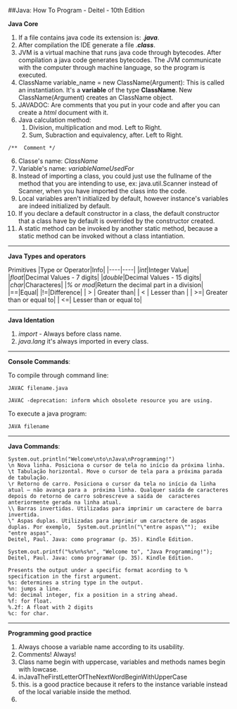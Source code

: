 ##Java: How To Program - Deitel - 10th Edition

**Java Core**

1. If a file contains java code its extension is: .***java***.
2. After compilation the IDE generate a file .***class***.
3. JVM is a virtual machine that runs java code through bytecodes. After compilation a java code generates bytecodes. 
The JVM communicate with the computer through machine language, so the program is executed. 
4. ClassName variable_name = new ClassName(Argument): This is called an instantiation. It's a **variable** of the type **ClassName**. New ClassName(Argument) creates an ClassName object.
5. JAVADOC: Are comments that you put in your code and after you can create a *html* document with it. 
6. Java calculation method:
   1. Division, multiplication and mod. Left to Right.
   2. Sum, Subraction and equivalency, after. Left to Right.

```
/**  Comment */
```
6. Classe's name: *ClassName*
7. Variable's name: *variableNameUsedFor*
8. Instead of importing a class, you could just use the fullname of the method that you are intending to use, ex: java.util.Scanner instead of Scanner, when you have imported the class into the code. 
9. Local variables aren't initialized by default, however instance's variables are indeed initialized by default. 
10. If you declare a default constructor in a class, the default constructor that a class have by default is overrided by the constructor created.
11. A static method can be invoked by another static method, because a static method can be invoked without a class intantiation.
---

**Java Types and operators**

Primitives
|Type or Operator|Info|
|----|----|
|*int*|Integer Value|
|*float*|Decimal Values - 7 digits|
|*double*|Decimal Values - 15 digits|
|*char*|Characteres|
|*%* or *mod*|Return the decimal part in a division|
|==|Equal|
|!=|Difference|
| > | Greater than|
| < | Lesser than |
| >=| Greater than or equal to|
| <=| Lesser than or equal to|

---

**Java Identation**

1. *import* - Always before class name.
2. *java.lang* it's always imported in every class. 

---

**Console Commands**:

To compile through command line:
```
JAVAC filename.java

JAVAC -deprecation: inform which obsolete resource you are using.
```

To execute a java program:

```
JAVA filename
```

---

**Java Commands**:

```
System.out.println("Welcome\nto\nJava\nProgramming!")
\n Nova linha. Posiciona o cursor de tela no início da próxima linha.  
\t Tabulação horizontal. Move o cursor de tela para a próxima parada de tabulação.  
\r Retorno de carro. Posiciona o cursor da tela no início da linha atual — não avança para a  próxima linha. Qualquer saída de caracteres depois do retorno de carro sobrescreve a saída de  caracteres anteriormente gerada na linha atual.  
\\ Barras invertidas. Utilizadas para imprimir um caractere de barra invertida.  
\" Aspas duplas. Utilizadas para imprimir um caractere de aspas duplas. Por exemplo,  System.out.println("\"entre aspas\"");  exibe "entre aspas".
Deitel, Paul. Java: como programar (p. 35). Kindle Edition. 
```

```
System.out.printf("%s%n%s%n", "Welcome to", "Java Programming!");
Deitel, Paul. Java: como programar (p. 35). Kindle Edition. 

Presents the output under a specific format acording to % specification in the first argument. 
%s: determines a string type in the output. 
%n: jumps a line.
%d: decimal integer, fix a position in a string ahead. 
%f: for float.
%.2f: A float with 2 digits
%c: for char.

```
---

**Programming good practice**
1. Always choose a variable name according to its usability. 
2. Comments! Always!
3. Class name begin with uppercase, variables and methods names begin with lowcase. 
4. inJavaTheFirstLetterOfTheNextWordBeginWithUpperCase
5. this. is a good practice because it refers to the instance variable instead of the local variable inside the method.
6. 